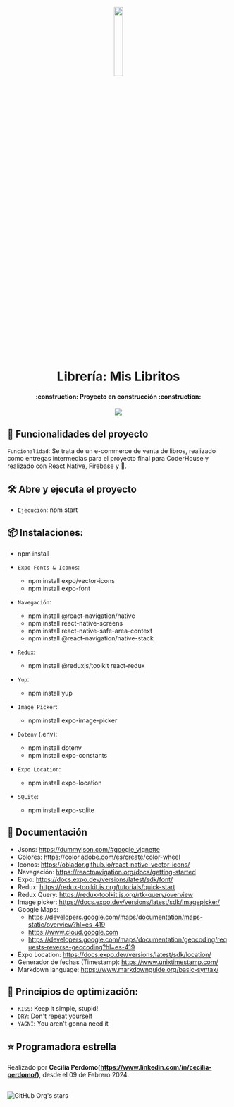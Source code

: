 <p align=center>
    <img 
        src="./assets/MisLibritos.png"
        width="20%"
    >
</p>

<h1 align="center"> Librería: Mis Libritos </h1>

<h4 align="center">
    :construction: Proyecto en construcción :construction:
</h4>

<p align="center">
   <img src="https://img.shields.io/badge/STATUS-EN%20DESAROLLO-green">
</p>

## :hammer: Funcionalidades del proyecto
`Funcionalidad`: Se trata de un e-commerce de venta de libros, realizado como entregas intermedias para el proyecto final para CoderHouse y realizado con React Native, Firebase y 💛.


## 🛠️ Abre y ejecuta el proyecto
- `Ejecución`: npm start

## 📦 Instalaciones: 
- npm install 
    
- `Expo Fonts & Iconos`: 
    - npm install expo/vector-icons
    - npm install expo-font

- `Navegación`: 
    - npm install @react-navigation/native
    - npm install react-native-screens 
    - npm install react-native-safe-area-context
    - npm install @react-navigation/native-stack

- `Redux`: 
    - npm install @reduxjs/toolkit react-redux

- `Yup`:
    - npm install yup

- `Image Picker`: 
    - npm install expo-image-picker

- `Dotenv` (.env): 
    - npm install dotenv
    - npm install expo-constants

- `Expo Location`:
    - npm install expo-location

- `SQLite`:
    - npm install expo-sqlite


## 📃 Documentación
- Jsons: https://dummyjson.com/#google_vignette
- Colores: https://color.adobe.com/es/create/color-wheel
- Iconos: https://oblador.github.io/react-native-vector-icons/
- Navegación: https://reactnavigation.org/docs/getting-started
- Expo: https://docs.expo.dev/versions/latest/sdk/font/
- Redux: https://redux-toolkit.js.org/tutorials/quick-start
- Redux Query: https://redux-toolkit.js.org/rtk-query/overview
- Image picker: https://docs.expo.dev/versions/latest/sdk/imagepicker/
- Google Maps: 
    - https://developers.google.com/maps/documentation/maps-static/overview?hl=es-419
    - https://www.cloud.google.com
    - https://developers.google.com/maps/documentation/geocoding/requests-reverse-geocoding?hl=es-419
- Expo Location: https://docs.expo.dev/versions/latest/sdk/location/
- Generador de fechas (Timestamp): https://www.unixtimestamp.com/
- Markdown language: https://www.markdownguide.org/basic-syntax/

## 📱 Principios de optimización: 
- `KISS`: Keep it simple, stupid!
- `DRY`: Don't repeat yourself 
- `YAGNI`: You aren't gonna need it

## ⭐ Programadora estrella
Realizado por **Cecilia Perdomo(https://www.linkedin.com/in/cecilia-perdomo/)**, desde el 09 de Febrero 2024. 

##
![GitHub Org's stars](https://img.shields.io/github/stars/camilafernanda?style=social)